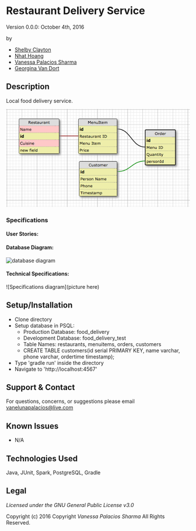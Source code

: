 #   Restaurant Delivery Service
Version 0.0.0: October 4th, 2016

by
* [Shelby Clayton](https://github.com/Shabis)
* [Nhat Hoang](https://github.com/hoangnh092185)
* [Vanessa Palacios Sharma](https://github.com/VanessaSharma)
* [Georgina Van Dort](https://github.com/GeorginaVanDort)

## Description
Local food delivery service.

![screenshot of project running](screenshot.png)


### Specifications
#### User Stories:


#### Database Diagram:
![database diagram](schema.png)

#### Technical Specifications:
![Specifications diagram](picture here)
## Setup/Installation
* Clone directory
* Setup database in PSQL:
  * Production Database: food_delivery
  * Development Database: food_delivery_test
  * Table Names: restaurants, menuitems, orders, customers
  * CREATE TABLE customers(id serial PRIMARY KEY, name varchar, phone varchar, ordertime timestamp);
* Type 'gradle run' inside the directory
* Navigate to 'http://localhost:4567'

## Support & Contact
For questions, concerns, or suggestions please email vanelunapalacios@live.com

## Known Issues
* N/A

## Technologies Used
Java, JUnit, Spark, PostgreSQL, Gradle

## Legal
*Licensed under the GNU General Public License v3.0*

Copyright (c) 2016 Copyright _Vanessa Palacios Sharma_ All Rights Reserved.
